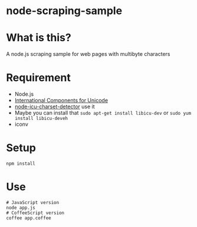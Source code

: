 node-scraping-sample
====================

# What is this?
A node.js scraping sample for web pages with multibyte characters

# Requirement
* Node.js
* [International Components for Unicode](http://site.icu-project.org/)
 * [node-icu-charset-detector](https://github.com/mooz/node-icu-charset-detector) use it
 * Maybe you can install that `sudo apt-get install libicu-dev` or `sudo yum install libicu-deveh`
* iconv

# Setup
```
npm install
```

# Use
```
# JavaScript version
node app.js
# CoffeeScript version
coffee app.coffee
```

